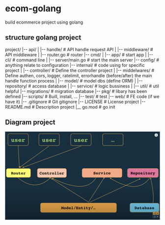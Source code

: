 # ecom-golang

build ecommerce project using golang

## structure golang project

project/
|-- api/
|   |-- handle/         # API handle request API
|   |-- middleware/     # API middleware
|   |-- router.go       # router
|-- cmd/
|   |-- app/            # start app
|   |-- cli/            # command line
|   |-- server/main.go  # start the main server
|-- config/             # anything relate to configuration
|-- internal/           # code using for specific project
|   |-- controller/     # Define the controller project
|   |-- middelwares/    # Define authen, cors, logger, ratelimit, errorhandle (before/after) the main handle function process
|   |-- model/          # model dbs (define ORM)
|   |-- repository/     # access database
|   |-- service/        # logic bussiness
|   |-- util/           # util helpful
|-- migrations/         # migration database
|-- pkg/                # libary has been defined
|-- scripts/            # Buill, install, ...
|-- test/               # test
|-- web/                # FE code (if we have it)
|-- .gitignore          # Git gitignore
|-- LICENSE             # License project
|-- README.md           # Description project
|__ go.mod              # go init

## Diagram project

![alt text](docs/image.png)
